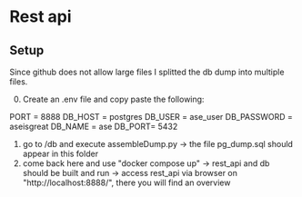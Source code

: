 # Rest api

## Setup
Since github does not allow large files I splitted the db dump into multiple files.

0. Create an .env file and copy paste the following:

PORT = 8888
DB_HOST = postgres
DB_USER = ase_user
DB_PASSWORD = aseisgreat
DB_NAME = ase
DB_PORT= 5432

1. go to /db and execute assembleDump.py
    -> the file pg_dump.sql should appear in this folder
2. come back here and use "docker compose up"
    -> rest_api and db should be built and run
    -> access rest_api via browser on "http://localhost:8888/", there you will find an overview
